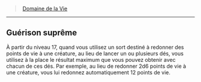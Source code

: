 ﻿---
!Generic
Id: cleric_life_hd.md#guérison-suprême
ParentLink: cleric_life_hd.md#domaine-de-la-vie
Name: Guérison suprême
ParentName: Domaine de la Vie
NameLevel: 2
Attributes: {}
---
> [Domaine de la Vie](hd_cleric_life.md)

---

## Guérison suprême

À partir du niveau 17, quand vous utilisez un sort destiné à redonner des points de vie à une créature, au lieu de lancer un ou plusieurs dés, vous utilisez à la place le résultat maximum que vous pouvez obtenir avec chacun de ces dés. Par exemple, au lieu de redonner 2d6 points de vie à une créature, vous lui redonnez automatiquement 12 points de vie.

